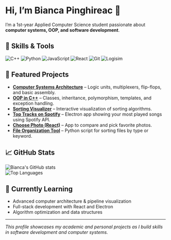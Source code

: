 # Hi, I’m Bianca Pinghireac 👋

I’m a 1st-year Applied Computer Science student passionate about **computer systems, OOP, and software development**.

## 🧰 Skills & Tools

![C++](https://img.shields.io/badge/-C++-00599C?logo=cplusplus&logoColor=white)
![Python](https://img.shields.io/badge/-Python-3776AB?logo=python&logoColor=white)
![JavaScript](https://img.shields.io/badge/-JavaScript-F7DF1E?logo=javascript&logoColor=black)
![React](https://img.shields.io/badge/-React-61DAFB?logo=react&logoColor=black)
![Git](https://img.shields.io/badge/-Git-F05032?logo=git&logoColor=white)
![Logisim](https://img.shields.io/badge/-Logisim-FF6F61)

## 📂 Featured Projects

- **[Computer Systems Architecture](https://github.com/BiancaPingh/Computer-Systems-Architecture)** – Logic units, multiplexers, flip-flops, and basic assembly.  
- **[OOP in C++](https://github.com/BiancaPingh/OOP-Cpp)** – Classes, inheritance, polymorphism, templates, and exception handling.  
- **[Sorting Visualizer](https://github.com/BiancaPingh/SortingVisualizer)** – Interactive visualization of sorting algorithms.  
- **[Top Tracks on Spotify](https://github.com/BiancaPingh/Top-Tracks-on-Spotify)** – Electron app showing your most played songs using Spotify API.  
- **[Choose Photo (React)](https://github.com/BiancaPingh/ChoosePhoto)** – App to compare and pick favorite photos.  
- **[File Organization Tool](https://github.com/BiancaPingh/FileOrganizationTool)** – Python script for sorting files by type or keyword.

## 📈 GitHub Stats

![Bianca's GitHub stats](https://github-readme-stats.vercel.app/api?username=BiancaPingh&show_icons=true&theme=default)  
![Top Languages](https://github-readme-stats.vercel.app/api/top-langs/?username=BiancaPingh&layout=compact&theme=default)

## 🌱 Currently Learning

- Advanced computer architecture & pipeline visualization  
- Full-stack development with React and Electron  
- Algorithm optimization and data structures  

---

*This profile showcases my academic and personal projects as I build skills in software development and computer systems.*
